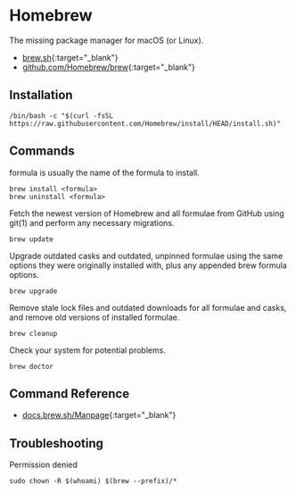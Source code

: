 # Homebrew

The missing package manager for macOS (or Linux).

- [brew.sh](https://brew.sh){:target="_blank"}
- [github.com/Homebrew/brew](https://github.com/Homebrew/brew){:target="_blank"}

## Installation

```shell
/bin/bash -c "$(curl -fsSL https://raw.githubusercontent.com/Homebrew/install/HEAD/install.sh)"
```

## Commands

formula is usually the name of the formula to install.

```shell
brew install <formula>
brew uninstall <formula>
```

Fetch the newest version of Homebrew and all formulae from GitHub using git(1) and perform any necessary migrations.

```shell
brew update
```

Upgrade outdated casks and outdated, unpinned formulae using the same options they were originally installed with, plus any appended brew formula options.

```shell
brew upgrade
```

Remove stale lock files and outdated downloads for all formulae and casks, and remove old versions of installed formulae.

```shell
brew cleanup
```

Check your system for potential problems.

```shell
brew doctor
```

## Command Reference

- [docs.brew.sh/Manpage](https://docs.brew.sh/Manpage){:target="_blank"}

## Troubleshooting

Permission denied

```shell
sudo chown -R $(whoami) $(brew --prefix)/*
```
